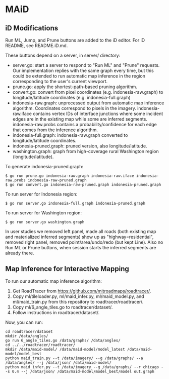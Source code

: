 MAiD
====

iD Modifications
----------------

Run ML, Jump, and Prune buttons are added to the iD editor. For iD README, see README.iD.md.

These buttons depend on a server, in server/ directory:

* server.go: start a server to respond to "Run ML" and "Prune" requests. Our implementation replies with the same graph every time, but this could be extended to run automatic map inference in the region corresponding to the user's current viewport.
* prune.go: apply the shortest-path-based pruning algorithm.
* convert.go: convert from pixel coordinates (e.g. indonesia-raw.graph) to longitude/latitude coordinates (e.g. indonesia-full.graph)
* indonesia-raw.graph: unprocessed output from automatic map inference algorithm. Coordinates correspond to pixels in the imagery. indonesia-raw.iface contains vertex IDs of interface junctions where some incident edges are in the existing map while some are inferred segments. indonesia-raw.probs contains a probability/confidence for each edge that comes from the inference algorithm.
* indonesia-full.graph: indonesia-raw.graph converted to longitude/latitude coordinates.
* indonesia-pruned.graph: pruned version, also longitude/latitude.
* washington.graph: graph from high-coverage rural Washington region (longitude/latitude).

To generate indonesia-pruned.graph:

	$ go run prune.go indonesia-raw.graph indonesia-raw.iface indonesia-raw.probs indonesia-raw-pruned.graph
	$ go run convert.go indonesia-raw-pruned.graph indonesia-pruned.graph

To run server for Indonesia region:

	$ go run server.go indonesia-full.graph indonesia-pruned.graph

To run server for Washington region:

	$ go run server.go washington.graph

In user studies we removed left panel, made all roads (both existing map and materialized inferred segments) show up as "highway=residential", removed right panel, removed point/area/undo/redo (but kept Line). Also no Run ML or Prune buttons, when session starts the inferred segments are already there.

Map Inference for Interactive Mapping
-------------------------------------

To run our automatic map inference algorithm:

1. Get RoadTracer from https://github.com/mitroadmaps/roadtracer/.
2. Copy ml/tileloader.py, ml/maid_infer.py, ml/maid_model.py, and ml/maid_train.py from this repository to roadtracer/roadtracer/.
3. Copy ml/6_angle_tiles.go to roadtracer/dataset/.
4. Follow instructions in roadtracer/dataset/.

Now, you can run:

	cd roadtracer/dataset
	mkdir /data/angles/
	go run 6_angle_tiles.go /data/graphs/ /data/angles/
	cd ../../roadtracer/roadtracer/
	mkdir /data/maid-model/ /data/maid-model/model_latest /data/maid-model/model_best
	python maid_train.py --t /data/imagery/ --g /data/graphs/ --a /data/angles/ --j /data/json/ /data/maid-model/
	python maid_infer.py --t /data/imagery --g /data/graphs/ --r chicago --s 0.4 --j /data/json/ /data/maid-model/model_best/model out.graph
